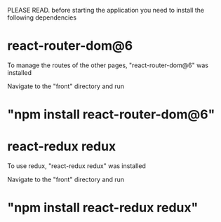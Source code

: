 PLEASE READ.
before starting the application you need to install the following dependencies

# react-router-dom@6

To manage the routes of the other pages, "react-router-dom@6" was installed

Navigate to the "front" directory and run
# "npm install react-router-dom@6"

# react-redux redux

To use redux, "react-redux redux" was installed

Navigate to the "front" directory and run

# "npm install react-redux redux"

